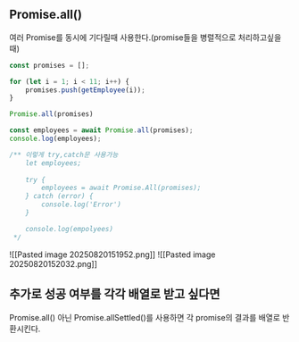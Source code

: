 ## Promise.all()
여러 Promise를 동시에 기다릴때 사용한다.(promise들을 병렬적으로 처리하고싶을때)
```js
const promises = [];

for (let i = 1; i < 11; i++) {
	promises.push(getEmployee(i));
}

Promise.all(promises)

const employees = await Promise.all(promises);
console.log(employees);

/** 이렇게 try,catch문 사용가능
	let employees;
	
	try {
		employees = await Promise.All(promises);
	} catch (error) {
		console.log('Error')
	}

	console.log(empolyees)
 */

```
![[Pasted image 20250820151952.png]]
![[Pasted image 20250820152032.png]]

## 추가로 성공 여부를 각각 배열로 받고 싶다면
Promise.all() 아닌 Promise.allSettled()를 사용하면 각 promise의 결과를 배열로 반환시킨다.
